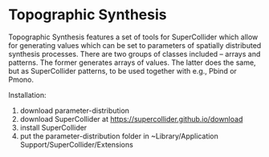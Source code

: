 # Topographic Synthesis

Topographic Synthesis features a set of tools for SuperCollider which allow for generating values which can be set to parameters of spatially distributed synthesis processes. There are two groups of classes included – arrays and patterns. The former generates arrays of values. The latter does the same, but as SuperCollider patterns, to be used together with e.g., Pbind or Pmono.

Installation:

1) download parameter-distribution
2) download SuperCollider at https://supercollider.github.io/download
3) install SuperCollider
4) put the parameter-distribution folder in ~Library/Application Support/SuperCollider/Extensions


